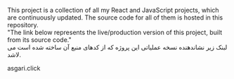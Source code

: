 This project is a collection of all my React and JavaScript projects, which are continuously updated. The source code for all of them is hosted in this repository.  
"The link below represents the live/production version of this project, built from its source code."  
لبنک زیر نشاندهنده نسخه عملیاتی این پروژه که از کدهای منبع آن ساخته شده است می لاشد.

asgari.click
